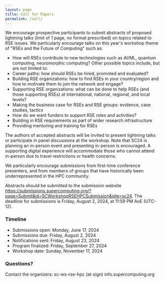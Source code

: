 ```yaml
---
layout: page
title: Call for Papers
permalink: /call/
---
```


We encourage prospective participants to submit abstracts of proposed lightning talks (limit of 1 page, no format prescribed) on topics related to RSE issues. We particularly encourage talks on this year's workshop theme of "RSEs and the Future of Computing" such as:
- How will RSEs contribute to new technologies such as AI/ML, quantum computing, neuromorphic computing?
Other possible topics include, but are not limited to:
- Career paths: how should RSEs be hired, promoted and evaluated?
- Building RSE organizations: how to find RSEs in your country/region and how to motivate them to join the network and engage?
- Supporting RSE organizations: what can be done to help RSEs (and those supporting RSEs) at international, national, regional, and local levels?
- Making the business case for RSEs and RSE groups: evidence, case studies, tactics
- How do we want funders to support RSE roles and activities?
- Building in RSE requirements as part of wider research infrastructure
- Providing mentoring and training for RSEs

The authors of accepted abstracts will be invited to present lightning talks or participate in panel discussions at the workshop. Note that SC24 is planning an in-person event and presenting in-person is encouraged. A supporting digital experience will accommodate those who cannot attend in-person due to travel restrictions or health concerns.

We particularly encourage submissions from first-time conference presenters, and from members of groups that have historically been underrepresented in the HPC community.

Abstracts should be submitted to the submission website <https://submissions.supercomputing.org/?page=Submit&id=SCWorkshopRSEHPCSubmission&site=sc24>. The deadline for submissions is Friday, August 2, 2024, at 11:59 PM AoE (UTC-12).

### Timeline

- Submissions open:  Monday, June 17, 2024
- Submissions due:  Friday, August 2, 2024
- Notifications sent:  Friday, August 23, 2024
- Program finalized:  Friday, September 27, 2024
- Workshop date:  Sunday, November 17, 2024

### Questions?

Contact the organizers:  sc-ws-rse-hpc (at-sign) info.supercomputing.org

